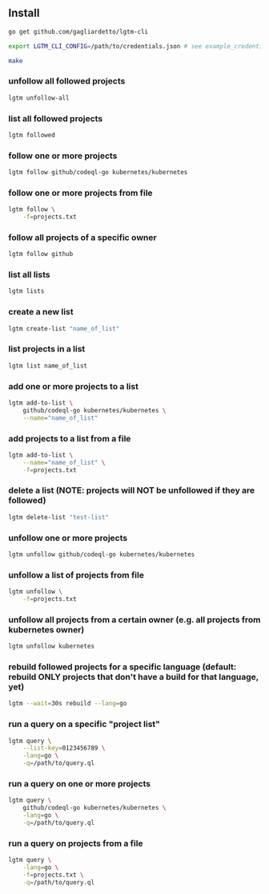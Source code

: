 ## Install

```bash
go get github.com/gagliardetto/lgtm-cli

export LGTM_CLI_CONFIG=/path/to/credentials.json # see example_credentials.json

make
```


### unfollow all followed projects

```bash
lgtm unfollow-all
```

### list all followed projects

```bash
lgtm followed
```

### follow one or more projects

```bash
lgtm follow github/codeql-go kubernetes/kubernetes
```

### follow one or more projects from file

```bash
lgtm follow \
	-f=projects.txt
```

### follow all projects of a specific owner

```bash
lgtm follow github
```

### list all lists

```bash
lgtm lists
```

### create a new list

```bash
lgtm create-list "name_of_list"
```

### list projects in a list

```bash
lgtm list name_of_list
```

### add one or more projects to a list

```bash
lgtm add-to-list \
	github/codeql-go kubernetes/kubernetes \
	--name="name_of_list"
```

### add projects to a list from a file

```bash
lgtm add-to-list \
	--name="name_of_list" \
	-f=projects.txt
```

### delete a list (NOTE: projects will NOT be unfollowed if they are followed)

```bash
lgtm delete-list "test-list"
```

### unfollow one or more projects

```bash
lgtm unfollow github/codeql-go kubernetes/kubernetes
```

### unfollow a list of projects from file

```bash
lgtm unfollow \
	-f=projects.txt
```

### unfollow all projects from a certain owner (e.g. all projects from kubernetes owner)

```bash
lgtm unfollow kubernetes
```

### rebuild followed projects for a specific language (default: rebuild ONLY projects that don't have a build for that language, yet)

```bash
lgtm --wait=30s rebuild --lang=go
```

### run a query on a specific "project list"

```bash
lgtm query \
	--list-key=0123456789 \
	-lang=go \
	-q=/path/to/query.ql
```

### run a query on one or more projects

```bash
lgtm query \
	github/codeql-go kubernetes/kubernetes \
	-lang=go \
	-q=/path/to/query.ql
```

### run a query on projects from a file

```bash
lgtm query \
	-lang=go \
	-f=projects.txt \
	-q=/path/to/query.ql
```